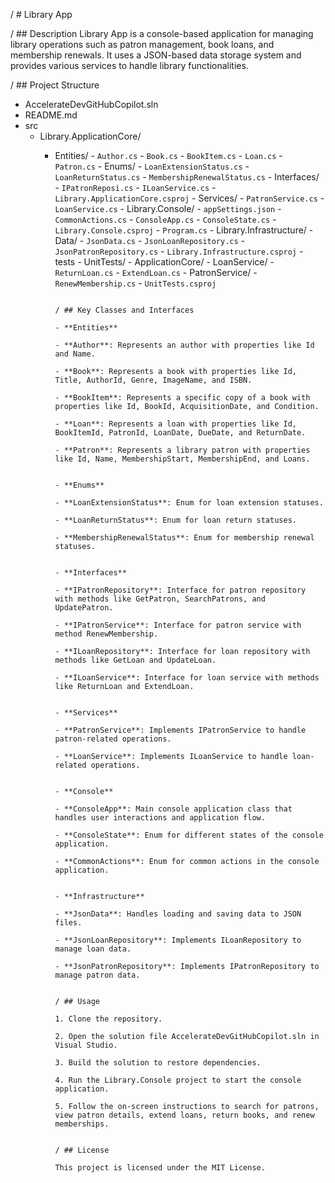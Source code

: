 / # Library App

/ ## Description
Library App is a console-based application for managing library operations such as patron management, book loans, and membership renewals. It uses a JSON-based data storage system and provides various services to handle library functionalities.

/ ## Project Structure
- AccelerateDevGitHubCopilot.sln
- README.md
- src
  - Library.ApplicationCore/
      - Entities/
            - `Author.cs`
                  - `Book.cs`
                        - `BookItem.cs`
                              - `Loan.cs`
                                    - `Patron.cs`
                                        - Enums/
                                              - `LoanExtensionStatus.cs`
                                                    - `LoanReturnStatus.cs`
                                                          - `MembershipRenewalStatus.cs`
                                                              - Interfaces/
                                                                    - `IPatronReposi.cs`
                                                                          - `ILoanService.cs`
                                                                              - `Library.ApplicationCore.csproj`
                                                                                  - Services/
                                                                                        - `PatronService.cs`
                                                                                              - `LoanService.cs`
                                                                                                - Library.Console/
                                                                                                    - `appSettings.json`
                                                                                                        - `CommonActions.cs`
                                                                                                            - `ConsoleApp.cs`
                                                                                                                - `ConsoleState.cs`
                                                                                                                    - `Library.Console.csproj`
                                                                                                                        - `Program.cs`
                                                                                                                          - Library.Infrastructure/
                                                                                                                              - Data/
                                                                                                                                    - `JsonData.cs`
                                                                                                                                          - `JsonLoanRepository.cs`
                                                                                                                                                - `JsonPatronRepository.cs`
                                                                                                                                                    - `Library.Infrastructure.csproj`
                                                                                                                                                    - tests
                                                                                                                                                      - UnitTests/
                                                                                                                                                          - ApplicationCore/
                                                                                                                                                                - LoanService/
                                                                                                                                                                        - `ReturnLoan.cs`
                                                                                                                                                                                - `ExtendLoan.cs`
                                                                                                                                                                                      - PatronService/
                                                                                                                                                                                              - `RenewMembership.cs`
                                                                                                                                                                                                  - `UnitTests.csproj`

                                                                                                                                                                                                  / ## Key Classes and Interfaces
                                                                                                                                                                                                  - **Entities**
                                                                                                                                                                                                    - **Author**: Represents an author with properties like Id and Name.
                                                                                                                                                                                                      - **Book**: Represents a book with properties like Id, Title, AuthorId, Genre, ImageName, and ISBN.
                                                                                                                                                                                                        - **BookItem**: Represents a specific copy of a book with properties like Id, BookId, AcquisitionDate, and Condition.
                                                                                                                                                                                                          - **Loan**: Represents a loan with properties like Id, BookItemId, PatronId, LoanDate, DueDate, and ReturnDate.
                                                                                                                                                                                                            - **Patron**: Represents a library patron with properties like Id, Name, MembershipStart, MembershipEnd, and Loans.

                                                                                                                                                                                                            - **Enums**
                                                                                                                                                                                                              - **LoanExtensionStatus**: Enum for loan extension statuses.
                                                                                                                                                                                                                - **LoanReturnStatus**: Enum for loan return statuses.
                                                                                                                                                                                                                  - **MembershipRenewalStatus**: Enum for membership renewal statuses.

                                                                                                                                                                                                                  - **Interfaces**
                                                                                                                                                                                                                    - **IPatronRepository**: Interface for patron repository with methods like GetPatron, SearchPatrons, and UpdatePatron.
                                                                                                                                                                                                                      - **IPatronService**: Interface for patron service with method RenewMembership.
                                                                                                                                                                                                                        - **ILoanRepository**: Interface for loan repository with methods like GetLoan and UpdateLoan.
                                                                                                                                                                                                                          - **ILoanService**: Interface for loan service with methods like ReturnLoan and ExtendLoan.

                                                                                                                                                                                                                          - **Services**
                                                                                                                                                                                                                            - **PatronService**: Implements IPatronService to handle patron-related operations.
                                                                                                                                                                                                                              - **LoanService**: Implements ILoanService to handle loan-related operations.

                                                                                                                                                                                                                              - **Console**
                                                                                                                                                                                                                                - **ConsoleApp**: Main console application class that handles user interactions and application flow.
                                                                                                                                                                                                                                  - **ConsoleState**: Enum for different states of the console application.
                                                                                                                                                                                                                                    - **CommonActions**: Enum for common actions in the console application.

                                                                                                                                                                                                                                    - **Infrastructure**
                                                                                                                                                                                                                                      - **JsonData**: Handles loading and saving data to JSON files.
                                                                                                                                                                                                                                        - **JsonLoanRepository**: Implements ILoanRepository to manage loan data.
                                                                                                                                                                                                                                          - **JsonPatronRepository**: Implements IPatronRepository to manage patron data.

                                                                                                                                                                                                                                          / ## Usage
                                                                                                                                                                                                                                           1. Clone the repository.
                                                                                                                                                                                                                                            2. Open the solution file AccelerateDevGitHubCopilot.sln in Visual Studio.
                                                                                                                                                                                                                                             3. Build the solution to restore dependencies.
                                                                                                                                                                                                                                              4. Run the Library.Console project to start the console application.
                                                                                                                                                                                                                                               5. Follow the on-screen instructions to search for patrons, view patron details, extend loans, return books, and renew memberships.

                                                                                                                                                                                                                                               / ## License
                                                                                                                                                                                                                                               This project is licensed under the MIT License.